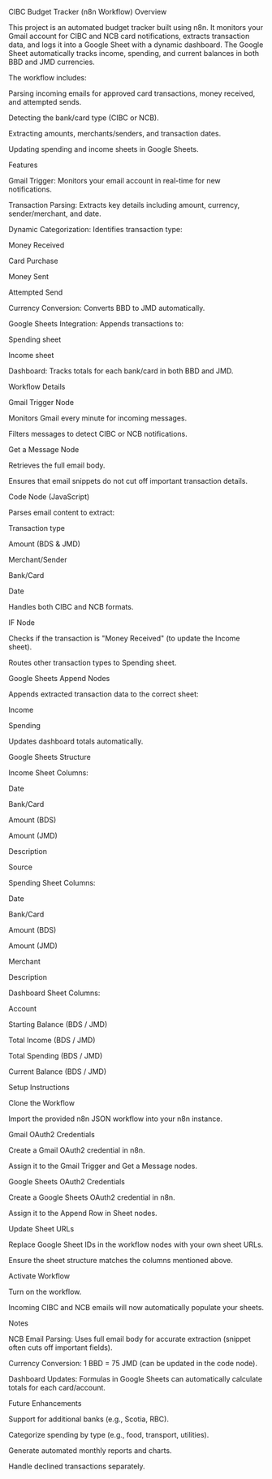 CIBC Budget Tracker (n8n Workflow)
Overview

This project is an automated budget tracker built using n8n. It monitors your Gmail account for CIBC and NCB card notifications, extracts transaction data, and logs it into a Google Sheet with a dynamic dashboard. The Google Sheet automatically tracks income, spending, and current balances in both BBD and JMD currencies.

The workflow includes:

Parsing incoming emails for approved card transactions, money received, and attempted sends.

Detecting the bank/card type (CIBC or NCB).

Extracting amounts, merchants/senders, and transaction dates.

Updating spending and income sheets in Google Sheets.

Features

Gmail Trigger: Monitors your email account in real-time for new notifications.

Transaction Parsing: Extracts key details including amount, currency, sender/merchant, and date.

Dynamic Categorization: Identifies transaction type:

Money Received

Card Purchase

Money Sent

Attempted Send

Currency Conversion: Converts BBD to JMD automatically.

Google Sheets Integration: Appends transactions to:

Spending sheet

Income sheet

Dashboard: Tracks totals for each bank/card in both BBD and JMD.

Workflow Details

Gmail Trigger Node

Monitors Gmail every minute for incoming messages.

Filters messages to detect CIBC or NCB notifications.

Get a Message Node

Retrieves the full email body.

Ensures that email snippets do not cut off important transaction details.

Code Node (JavaScript)

Parses email content to extract:

Transaction type

Amount (BDS & JMD)

Merchant/Sender

Bank/Card

Date

Handles both CIBC and NCB formats.

IF Node

Checks if the transaction is "Money Received" (to update the Income sheet).

Routes other transaction types to Spending sheet.

Google Sheets Append Nodes

Appends extracted transaction data to the correct sheet:

Income

Spending

Updates dashboard totals automatically.

Google Sheets Structure

Income Sheet Columns:

Date

Bank/Card

Amount (BDS)

Amount (JMD)

Description

Source

Spending Sheet Columns:

Date

Bank/Card

Amount (BDS)

Amount (JMD)

Merchant

Description

Dashboard Sheet Columns:

Account

Starting Balance (BDS / JMD)

Total Income (BDS / JMD)

Total Spending (BDS / JMD)

Current Balance (BDS / JMD)

Setup Instructions

Clone the Workflow

Import the provided n8n JSON workflow into your n8n instance.

Gmail OAuth2 Credentials

Create a Gmail OAuth2 credential in n8n.

Assign it to the Gmail Trigger and Get a Message nodes.

Google Sheets OAuth2 Credentials

Create a Google Sheets OAuth2 credential in n8n.

Assign it to the Append Row in Sheet nodes.

Update Sheet URLs

Replace Google Sheet IDs in the workflow nodes with your own sheet URLs.

Ensure the sheet structure matches the columns mentioned above.

Activate Workflow

Turn on the workflow.

Incoming CIBC and NCB emails will now automatically populate your sheets.

Notes

NCB Email Parsing: Uses full email body for accurate extraction (snippet often cuts off important fields).

Currency Conversion: 1 BBD = 75 JMD (can be updated in the code node).

Dashboard Updates: Formulas in Google Sheets can automatically calculate totals for each card/account.

Future Enhancements

Support for additional banks (e.g., Scotia, RBC).

Categorize spending by type (e.g., food, transport, utilities).

Generate automated monthly reports and charts.

Handle declined transactions separately.
